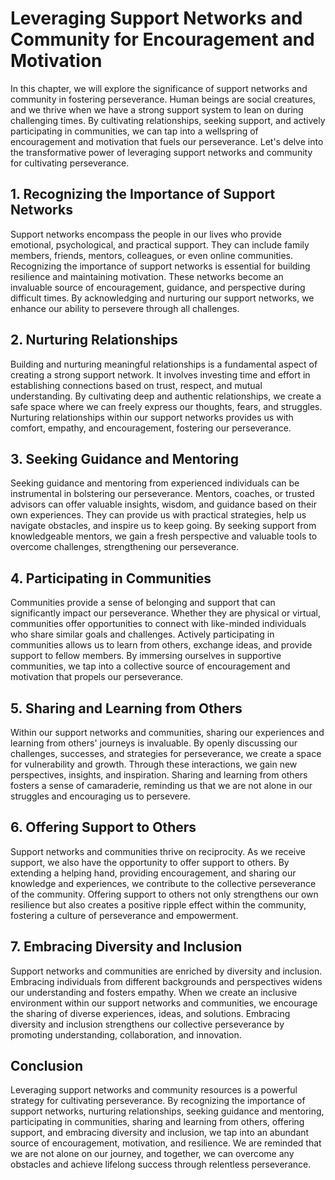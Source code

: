 # Leveraging Support Networks and Community for Encouragement and Motivation

In this chapter, we will explore the significance of support networks and community in fostering perseverance. Human beings are social creatures, and we thrive when we have a strong support system to lean on during challenging times. By cultivating relationships, seeking support, and actively participating in communities, we can tap into a wellspring of encouragement and motivation that fuels our perseverance. Let's delve into the transformative power of leveraging support networks and community for cultivating perseverance.

## 1\. Recognizing the Importance of Support Networks

Support networks encompass the people in our lives who provide emotional, psychological, and practical support. They can include family members, friends, mentors, colleagues, or even online communities. Recognizing the importance of support networks is essential for building resilience and maintaining motivation. These networks become an invaluable source of encouragement, guidance, and perspective during difficult times. By acknowledging and nurturing our support networks, we enhance our ability to persevere through all challenges.

## 2\. Nurturing Relationships

Building and nurturing meaningful relationships is a fundamental aspect of creating a strong support network. It involves investing time and effort in establishing connections based on trust, respect, and mutual understanding. By cultivating deep and authentic relationships, we create a safe space where we can freely express our thoughts, fears, and struggles. Nurturing relationships within our support networks provides us with comfort, empathy, and encouragement, fostering our perseverance.

## 3\. Seeking Guidance and Mentoring

Seeking guidance and mentoring from experienced individuals can be instrumental in bolstering our perseverance. Mentors, coaches, or trusted advisors can offer valuable insights, wisdom, and guidance based on their own experiences. They can provide us with practical strategies, help us navigate obstacles, and inspire us to keep going. By seeking support from knowledgeable mentors, we gain a fresh perspective and valuable tools to overcome challenges, strengthening our perseverance.

## 4\. Participating in Communities

Communities provide a sense of belonging and support that can significantly impact our perseverance. Whether they are physical or virtual, communities offer opportunities to connect with like-minded individuals who share similar goals and challenges. Actively participating in communities allows us to learn from others, exchange ideas, and provide support to fellow members. By immersing ourselves in supportive communities, we tap into a collective source of encouragement and motivation that propels our perseverance.

## 5\. Sharing and Learning from Others

Within our support networks and communities, sharing our experiences and learning from others' journeys is invaluable. By openly discussing our challenges, successes, and strategies for perseverance, we create a space for vulnerability and growth. Through these interactions, we gain new perspectives, insights, and inspiration. Sharing and learning from others fosters a sense of camaraderie, reminding us that we are not alone in our struggles and encouraging us to persevere.

## 6\. Offering Support to Others

Support networks and communities thrive on reciprocity. As we receive support, we also have the opportunity to offer support to others. By extending a helping hand, providing encouragement, and sharing our knowledge and experiences, we contribute to the collective perseverance of the community. Offering support to others not only strengthens our own resilience but also creates a positive ripple effect within the community, fostering a culture of perseverance and empowerment.

## 7\. Embracing Diversity and Inclusion

Support networks and communities are enriched by diversity and inclusion. Embracing individuals from different backgrounds and perspectives widens our understanding and fosters empathy. When we create an inclusive environment within our support networks and communities, we encourage the sharing of diverse experiences, ideas, and solutions. Embracing diversity and inclusion strengthens our collective perseverance by promoting understanding, collaboration, and innovation.

## Conclusion

Leveraging support networks and community resources is a powerful strategy for cultivating perseverance. By recognizing the importance of support networks, nurturing relationships, seeking guidance and mentoring, participating in communities, sharing and learning from others, offering support, and embracing diversity and inclusion, we tap into an abundant source of encouragement, motivation, and resilience. We are reminded that we are not alone on our journey, and together, we can overcome any obstacles and achieve lifelong success through relentless perseverance.
